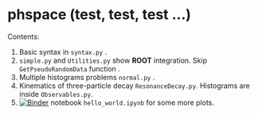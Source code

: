 # phspace (test, test, test ...)

Contents:

 1. Basic syntax in  `syntax.py` .
 2. `simple.py` and `Utilities.py` show **ROOT** integration. Skip `GetPseudoRandomData` function .
 3.  Multiple histograms problems `normal.py` . 
 4. Kinematics of three-particle decay  `ResonanceDecay.py`.  Histograms are inside `Observables.py`.
 5. [![Binder](http://mybinder.org/badge.svg)](http://mybinder.org/repo/iohanes/phspace) notebook  `hello_world.ipynb` for some more plots. 
